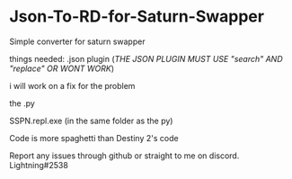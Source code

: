 # Json-To-RD-for-Saturn-Swapper
Simple converter for saturn swapper

things needed:
.json plugin (*THE JSON PLUGIN MUST USE "search" AND "replace" OR WONT WORK*)

i will work on a fix for the problem

the .py

SSPN.repl.exe (in the same folder as the py)

Code is more spaghetti than Destiny 2's code

Report any issues through github or straight to me on discord. Lightning#2538
